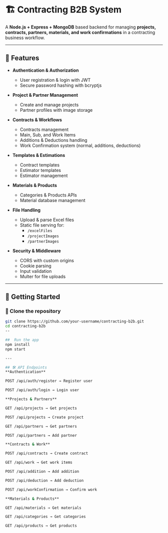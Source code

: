 # 🏗️ Contracting B2B System

A **Node.js + Express + MongoDB** based backend for managing **projects, contracts, partners, materials, and work confirmations** in a contracting business workflow.

---

## 🚀 Features

- **Authentication & Authorization**
  - User registration & login with JWT
  - Secure password hashing with bcryptjs

- **Project & Partner Management**
  - Create and manage projects
  - Partner profiles with image storage

- **Contracts & Workflows**
  - Contracts management
  - Main, Sub, and Work Items
  - Additions & Deductions handling
  - Work Confirmation system (normal, additions, deductions)

- **Templates & Estimations**
  - Contract templates
  - Estimator templates
  - Estimator management

- **Materials & Products**
  - Categories & Products APIs
  - Material database management

- **File Handling**
  - Upload & parse Excel files
  - Static file serving for:
    - `/excelFiles`
    - `/projectImages`
    - `/partnerImages`

- **Security & Middleware**
  - CORS with custom origins
  - Cookie parsing
  - Input validation
  - Multer for file uploads

---

## 🚀 Getting Started

### 📁 Clone the repository

```bash
git clone https://github.com/your-username/contracting-b2b.git
cd contracting-b2b
--

##  Run the app
npm install
npm start

---

## 🛠️ API Endpoints
**Authentication**

POST /api/auth/register → Register user

POST /api/auth/login → Login user

**Projects & Partners**

GET /api/projects → Get projects

POST /api/projects → Create project

GET /api/partners → Get partners

POST /api/partners → Add partner

**Contracts & Work**

POST /api/contracts → Create contract

GET /api/work → Get work items

POST /api/addition → Add addition

POST /api/deduction → Add deduction

POST /api/workConfirmation → Confirm work

**Materials & Products**

GET /api/materials → Get materials

GET /api/categories → Get categories

GET /api/products → Get products

